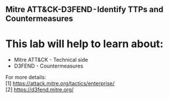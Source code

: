 ## Mitre ATT&CK-D3FEND - Identify TTPs and Countermeasures

# This lab will help to learn about:
* Mitre ATT&CK - Technical side
* D3FEND - Countermeasures

For more details:  
[1] https://attack.mitre.org/tactics/enterprise/  
[2] https://d3fend.mitre.org/ 
